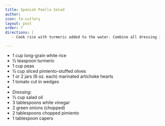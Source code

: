 ```yaml
---
title: Spanish Paella Salad
author: 
icon: fa-cutlery
layout: post
order: 7
directions: |
   - Cook rice with turmeric added to the water. Combine all dressing ingredients then pour over rice – chill. Stir other ingredients into the rice and top with dressing. Season with salt and pepper. Serves 3.

---
```


<ul>
	<li>1 cup long-grain white rice</li>
	<li>½ teaspoon turmeric</li>
	<li>1 cup peas</li>
	<li>½ cup sliced pimiento-stuffed olives</li>
	<li>1 or 2 jars (6 oz. each) marinated artichoke hearts</li>
	<li>1 tomato cut in wedges</li>
	<li></li>
	<li> <em> Dressing: </em> </li>
	<li>⅓ cup salad oil</li>
	<li>3 tablespoons white vinegar</li>
	<li>2 green onions (chopped)</li>
	<li>2 tablespoons chopped pimiento</li>
	<li>1 tablespoon capers</li>
</ul>